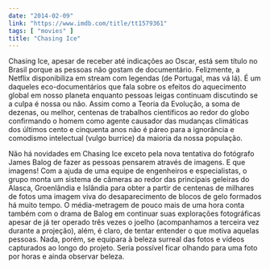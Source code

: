 ```yaml
---
date: "2014-02-09"
link: "https://www.imdb.com/title/tt1579361"
tags: [ "movies" ]
title: "Chasing Ice"
---
```

Chasing Ice, apesar de receber até indicações ao Oscar, está sem título no Brasil porque as pessoas não gostam de documentário. Felizmente, a Netflix disponibiliza em stream com legendas (de Portugal, mas vá lá). É um daqueles eco-documentários que fala sobre os efeitos do aquecimento global em nosso planeta enquanto pessoas leigas continuam discutindo se a culpa é nossa ou não. Assim como a Teoria da Evolução, a soma de dezenas, ou melhor, centenas de trabalhos científicos ao redor do globo confirmando o homem como agente causador das mudanças climáticas dos últimos cento e cinquenta anos não é páreo para a ignorância e comodismo intelectual (vulgo burrice) da maioria da nossa população.

Não há novidades em Chasing Ice exceto pela nova tentativa do fotógrafo James Balog de fazer as pessoas pensarem através de imagens. E que imagens! Com a ajuda de uma equipe de engenheiros e especialistas, o grupo monta um sistema de câmeras ao redor das principais geleiras do Alasca, Groenlândia e Islândia para obter a partir de centenas de milhares de fotos uma imagem viva do desaparecimento de blocos de gelo formados há muito tempo. O média-metragem de pouco mais de uma hora conta também com o drama de Balog em continuar suas explorações fotográficas apesar de já ter operado três vezes o joelho (acompanhamos a terceira vez durante a projeção), além, é claro, de tentar entender o que motiva aquelas pessoas. Nada, porém, se equipara à beleza surreal das fotos e vídeos capturados ao longo do projeto. Seria possível ficar olhando para uma foto por horas e ainda observar beleza.

